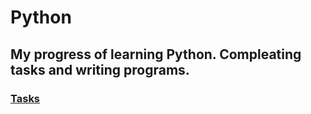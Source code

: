 # Python

## My progress of learning Python. Compleating tasks and writing programs.

### [Tasks](https://github.com/ZabiyakaDaniil/Python/tree/main/Tasks)
